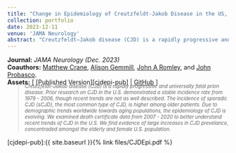```yaml
---
title: "Change in Epidemiology of Creutzfeldt-Jakob Disease in the US, 2007-2020"
collection: portfolio
date: 2023-12-11
venue: 'JAMA Neurology'
abstract: "Creutzfeldt–Jakob disease (CJD) is a rapidly progressive and universally fatal prion disease. Prior research on CJD in the US demonstrated stable incidence from 1979-2006, though recent trends are not as well described. The incidence of sporadic CJD (sCJD), the most common type of CJD, is higher among older patients. Due to demographic trends worldwide towards aging populations, the epidemiology of CJD is evolving. We examined death certificate data from 2007-2020 to better understand recent trends of CJD in the US."
---
```


**Journal:** _JAMA Neurology (Dec. 2023)_
<br>
**Coauthors:** [Matthew Crane][mcrane], [Alison Gemmill][agem], [John A Romley][jromley], and [John Probasco][jprobasco].
<br/>
**Assets:** [ [Published Version][cjdepi-pub] | [GitHub][cjdepi-gh] ]
> <div style="font-size: 0.8em; font-style: italic; margin-top: -20px;">
> Creutzfeldt–Jakob disease (CJD) is a rapidly progressive and universally fatal prion disease. Prior research on CJD in the U.S. demonstrated a stable incidence rate from 1979 - 2006, though recent trends are not as well described. The incidence of sporadic CJD (sCJD), the most common type of CJD, is higher among older patients. Due to demographic trends worldwide towards aging populations, the epidemiology of CJD is evolving. We examined death certificate data from 2007 - 2020 to better understand recent trends of CJD in the U.S. We find evidence of large increases in CJD prevelance, concentraded amongst the elderly and female U.S. population.
> </div>

[cjdepi-pub]:{{ site.baseurl }}{% link files/CJDEpi.pdf %}

[cjdepi-gh]: https://github.com/snairdesai/CJD_Epi
[mcrane]: https://healthpolicy.usc.edu/author/matthew-a-crane/
[jromley]: https://priceschool.usc.edu/people/john-a-romley/
[agem]: https://publichealth.jhu.edu/faculty/3843/alison-gemmill
[jprobasco]: https://pure.johnshopkins.edu/en/persons/john-probasco
